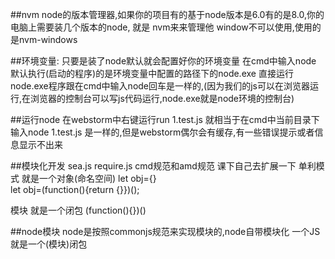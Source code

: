 
##nvm
node的版本管理器,如果你的项目有的基于node版本是6.0有的是8.0,你的电脑上需要装几个版本的node, 就是 nvm来来管理他
window不可以使用,使用的是nvm-windows

##环境变量:
只要是装了node默认就会配置好你的环境变量 在cmd中输入node 默认执行(启动的程序)的是环境变量中配置的路径下的node.exe
 直接运行node.exe程序跟在cmd中输入node回车是一样的,(因为我们的js可以在浏览器运行,在浏览器的控制台可以写js代码运行,node.exe就是node环境的控制台)
 
 ##运行node
 在webstorm中右键运行run 1.test.js 就相当于在cmd中当前目录下 输入node 1.test.js 是一样的,但是webstorm偶尔会有缓存,有一些错误提示或者信息显示不出来
 
 ##模块化开发
 sea.js require.js  cmd规范和amd规范  课下自己去扩展一下
 单利模式  就是一个对象(命名空间)
 let obj={}  
 let obj=(function(){return {}})();
 
 模块 就是一个闭包 (function(){})()
 
 ##node模块
 node是按照commonjs规范来实现模块的,node自带模块化
 一个JS就是一个(模块)闭包
 
 